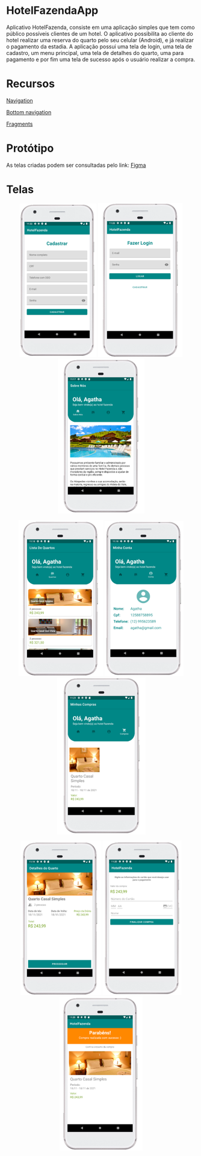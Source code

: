 # HotelFazendaApp
Aplicativo HotelFazenda, consiste em uma aplicação simples que tem como público possíveis clientes de um hotel. O aplicativo possibilita ao cliente do 
hotel realizar uma reserva do quarto pelo seu celular (Android), e já realizar o pagamento da estadia. A aplicação possui uma tela de login, uma tela de cadastro, um menu 
principal, uma tela de detalhes do quarto, uma para pagamento e por fim uma tela de sucesso após o usuário realizar a compra. 

<h1>Recursos</h1>

<p><a href="https://developer.android.com/guide/navigation">Navigation</a></p>
<p><a href="https://material.io/components/bottom-navigation/android">Bottom navigation</a></p>
<p><a href="https://developer.android.com/guide/fragments?gclid=CjwKCAiAs92MBhAXEiwAXTi25_aE2EUMV65u2A5FuQh6l7SOByipev6_2MZoinQAptjwXHgEGk7gzRoCgJIQAvD_BwE&gclsrc=aw.ds">
Fragments</a></p>

<h1>Protótipo</h1>
<p>As telas criadas podem ser consultadas pelo link: <a href="https://www.figma.com/file/t5F3z516dlNREKe7vWtU8Q/PIM-IV?node-id=0%3A1">Figma</a></p>

<h1>Telas</h1>

<p float="left" align="center">
<img src="https://github.com/Agatha886/HotelFazendaApp/blob/master/telas/cadastro.PNG" width="205">
<img src="https://github.com/Agatha886/HotelFazendaApp/blob/master/telas/login.PNG" width="225">
<img src="https://github.com/Agatha886/HotelFazendaApp/blob/master/telas/menu_sobre.PNG" width="230">
</p>

<p float="left" align="center">
<img src="https://github.com/Agatha886/HotelFazendaApp/blob/master/telas/menu_quartos.PNG" width="225">
<img src="https://github.com/Agatha886/HotelFazendaApp/blob/master/telas/menu_usuario.PNG" width="210">
<img src="https://github.com/Agatha886/HotelFazendaApp/blob/master/telas/menu_compras.PNG" width="235">
</p>

<p float="left" align="center">
<img src="https://github.com/Agatha886/HotelFazendaApp/blob/master/telas/detalhes_quarto.PNG" width="215">
<img src="https://github.com/Agatha886/HotelFazendaApp/blob/master/telas/pagamento.PNG" width="210">
<img src="https://github.com/Agatha886/HotelFazendaApp/blob/master/telas/compra_realizada.PNG" width="220">
</p>




